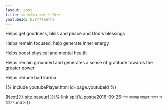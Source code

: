 ```yaml
---
layout: post
title: ওম মন্ত্ৰাভিধে নামায গা টাইমস
youtubeId: NJY77tkArho
---
```

 
 
Helps get goodness, bliss and peace and God's blessings
 
Helps remain focused, help generate inner energy 
 
Helps boost physical and mental health 
 
Helps remain grounded and generates a sense of gratitude towards the greater power 
 
Helps reduce bad karma
 
 
 
 


{% include youtubePlayer.html id=page.youtubeId %}
 
[Next]({{ site.baseurl }}{% link  split1/_posts/2016-09-26-ওম পাড়াময় মান্থরায় নামায গা টাইমস.md%})
 
